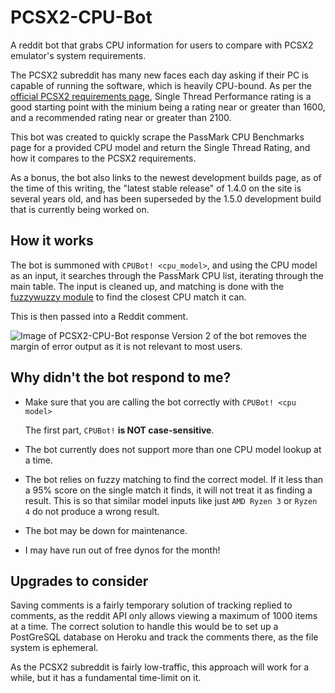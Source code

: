 # PCSX2-CPU-Bot
A reddit bot that grabs CPU information for users to compare with PCSX2 emulator's system requirements.

The PCSX2 subreddit has many new faces each day asking if their PC is capable of running the software, which is heavily CPU-bound. As per the [official PCSX2 requirements page](https://pcsx2.net/getting-started.html), Single Thread Performance rating is a good starting point with the minium being a rating near or greater than 1600, and a recommended rating near or greater than 2100.

This bot was created to quickly scrape the PassMark CPU Benchmarks page for a provided CPU model and return the Single Thread Rating, and how it compares to the PCSX2 requirements.

As a bonus, the bot also links to the newest development builds page, as of the time of this writing, the "latest stable release" of 1.4.0 on the site is several years old, and has been superseded by the 1.5.0 development build that is currently being worked on.

## How it works
The bot is summoned with `CPUBot! <cpu_model>`, and using the CPU model as an input, it searches through the PassMark CPU list, iterating through the main table. The input is cleaned up, and matching is done with the [fuzzywuzzy module](https://github.com/seatgeek/fuzzywuzzy) to find the closest CPU match it can.

This is then passed into a Reddit comment.

![Image of PCSX2-CPU-Bot response](https://i.imgur.com/ieB5eir.png)
Version 2 of the bot removes the margin of error output as it is not relevant to most users.

## Why didn't the bot respond to me?

* Make sure that you are calling the bot correctly with `CPUBot! <cpu model>`

  The first part, `CPUBot!` **is NOT case-sensitive**.

* The bot currently does not support more than one CPU model lookup at a time.

* The bot relies on fuzzy matching to find the correct model. If it less than a 95% score on the single match it finds, it will not treat it as finding a result. This is so that similar model inputs like just `AMD Ryzen 3` or `Ryzen 4` do not produce a wrong result.

* The bot may be down for maintenance.

* I may have run out of free dynos for the month!

## Upgrades to consider

Saving comments is a fairly temporary solution of tracking replied to comments, as the reddit API only allows viewing a maximum of 1000 items at a time. The correct solution to handle this would be to set up a PostGreSQL database on Heroku and track the comments there, as the file system is ephemeral.

As the PCSX2 subreddit is fairly low-traffic, this approach will work for a while, but it has a fundamental time-limit on it.

